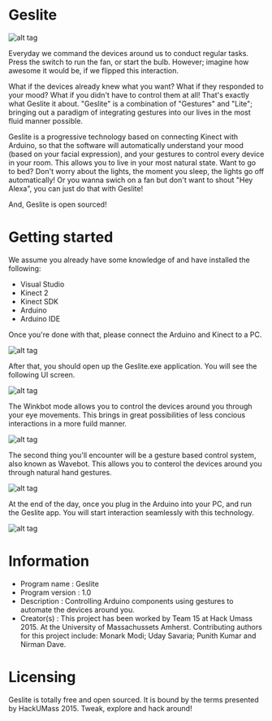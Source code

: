 Geslite
=======

![alt tag](http://4.bp.blogspot.com/-IXu-XfxCDzI/Viy6g-zW9kI/AAAAAAAACPs/sFksxDhqSa8/s1600/12178155_10206197164181100_1335809015_n.jpg)

Everyday we command the devices around us to conduct regular tasks. Press the switch to run the fan, or start the bulb. However; imagine how awesome it would be, if we flipped this interaction.

What if the devices already knew what you want? What if they responded to your mood? What if you didn't have to control them at all! That's exactly what Geslite it about. "Geslite" is a combination of "Gestures" and "Lite"; bringing out a paradigm of integrating gestures into our lives in the most fluid manner possible.

Geslite is a progressive technology based on connecting Kinect with Arduino, so that the software will automatically understand your mood (based on your facial expression), and your gestures to control every device in your room. This allows you to live in your most natural state. Want to go to bed? Don't worry about the lights, the moment you sleep, the lights go off automatically! Or you wanna swich on a fan but don't want to shout "Hey Alexa", you can just do that with Geslite!

And, Geslite is open sourced!

Getting started
=======
We assume you already have some knowledge of and have installed the following:
* Visual Studio
* Kinect 2
* Kinect SDK
* Arduino
* Arduino IDE

Once you're done with that, please connect the Arduino and Kinect to a PC.

![alt tag](http://4.bp.blogspot.com/-3fBOP6_cGJY/Viy6gxRxszI/AAAAAAAACPw/5qju_VgPYJg/s1600/12179796_10206197159860992_1265554579_n.jpg)

After that, you should open up the Geslite.exe application. You will see the following UI screen.

![alt tag](http://4.bp.blogspot.com/-IXu-XfxCDzI/Viy6g-zW9kI/AAAAAAAACPs/sFksxDhqSa8/s1600/12178155_10206197164181100_1335809015_n.jpg)

The Winkbot mode allows you to control the devices around you through your eye movements. This brings in great possibilities of less concious interactions in a more fuild manner.

![alt tag](http://2.bp.blogspot.com/-VL1HLFgj_xY/Viy6g3rvLCI/AAAAAAAACP0/Gh741Ah-KHA/s1600/12177326_10206197166341154_737826301_o.jpg)

The second thing you'll encounter will be a gesture based control system, also known as Wavebot. This allows you to conterol the devices around you through natural hand gestures.

![alt tag](http://1.bp.blogspot.com/--f3BV3p2inI/Viy7Ef1obkI/AAAAAAAACQM/AHt5WFQnrS8/s1600/12176326_10206197175261377_1035686081_o.jpg)

At the end of the day, once you plug in the Arduino into your PC, and run the Geslite app. You will start interaction seamlessly with this technology.

![alt tag](http://1.bp.blogspot.com/-XcBhYAlY6x8/Viy68RTZyPI/AAAAAAAACQE/SszpvohcfdQ/s1600/IMG_1171%2B3.jpg)

Information
=======
* Program name : Geslite
* Program version : 1.0
* Description : Controlling Arduino components using gestures to automate the devices around you.
* Creator(s) : This project has been worked by Team 15 at Hack Umass 2015. At the University of Massachussets Amherst. Contributing authors for this project include: Monark Modi; Uday Savaria; Punith Kumar and Nirman Dave.

Licensing
=======
Geslite is totally free and open sourced. It is bound by the terms presented by HackUMass 2015.
Tweak, explore and hack around!
